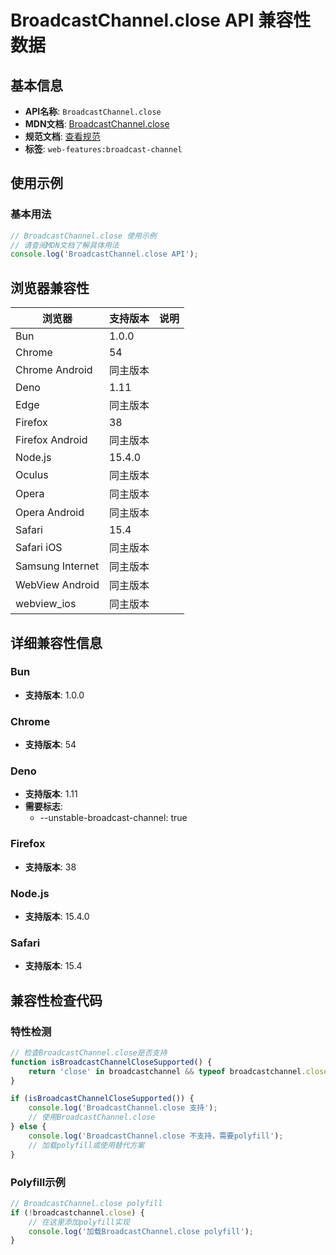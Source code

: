 # BroadcastChannel.close API 兼容性数据

## 基本信息

- **API名称**: `BroadcastChannel.close`
- **MDN文档**: [BroadcastChannel.close](https://developer.mozilla.org/docs/Web/API/BroadcastChannel/close)
- **规范文档**: [查看规范](https://html.spec.whatwg.org/multipage/web-messaging.html#dom-broadcastchannel-close-dev)
- **标签**: `web-features:broadcast-channel`

## 使用示例

### 基本用法

```javascript
// BroadcastChannel.close 使用示例
// 请查阅MDN文档了解具体用法
console.log('BroadcastChannel.close API');
```

## 浏览器兼容性

| 浏览器 | 支持版本 | 说明 |
|--------|----------|------|
| Bun | 1.0.0 |  |
| Chrome | 54 |  |
| Chrome Android | 同主版本 |  |
| Deno | 1.11 |  |
| Edge | 同主版本 |  |
| Firefox | 38 |  |
| Firefox Android | 同主版本 |  |
| Node.js | 15.4.0 |  |
| Oculus | 同主版本 |  |
| Opera | 同主版本 |  |
| Opera Android | 同主版本 |  |
| Safari | 15.4 |  |
| Safari iOS | 同主版本 |  |
| Samsung Internet | 同主版本 |  |
| WebView Android | 同主版本 |  |
| webview_ios | 同主版本 |  |

## 详细兼容性信息

### Bun

- **支持版本**: 1.0.0

### Chrome

- **支持版本**: 54

### Deno

- **支持版本**: 1.11
- **需要标志**: 
  - --unstable-broadcast-channel: true

### Firefox

- **支持版本**: 38

### Node.js

- **支持版本**: 15.4.0

### Safari

- **支持版本**: 15.4

## 兼容性检查代码

### 特性检测

```javascript
// 检查BroadcastChannel.close是否支持
function isBroadcastChannelCloseSupported() {
    return 'close' in broadcastchannel && typeof broadcastchannel.close === 'function';
}

if (isBroadcastChannelCloseSupported()) {
    console.log('BroadcastChannel.close 支持');
    // 使用BroadcastChannel.close
} else {
    console.log('BroadcastChannel.close 不支持，需要polyfill');
    // 加载polyfill或使用替代方案
}
```

### Polyfill示例

```javascript
// BroadcastChannel.close polyfill
if (!broadcastchannel.close) {
    // 在这里添加polyfill实现
    console.log('加载BroadcastChannel.close polyfill');
}
```

